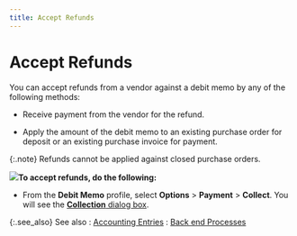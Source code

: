 ```yaml
---
title: Accept Refunds
---
```


# Accept Refunds


You can accept refunds from a vendor against a debit memo by any of  the following methods:

- Receive payment  from the vendor for the refund.


- Apply the amount  of the debit memo to an existing purchase order for deposit or an existing  purchase invoice for payment.



{:.note}
Refunds cannot be applied against closed purchase orders.


![]({{site.pp_baseurl}}/img/steps.gif)**To 
 accept refunds, do the following:**

- From the **Debit Memo** profile, select **Options**  > **Payment** > **Collect**.  You will see the [**Collection** dialog box]({{site.pp_baseurl}}/return-proc/dms/dm-processes/acpt-ref/the_payment_dialog_box_pur_returns.html).



{:.see_also}
See also
: [Accounting  Entries]({{site.pp_baseurl}}/return-proc/dms/dm-processes/acpt-ref/accounting_entries_new_pay_purchsae_return_debit_memo.html)
: [Back  end Processes]({{site.pp_baseurl}}/return-proc/dms/dm-processes/acpt-ref/back_end_processes_refund_against_debit_memo_purhcase_return_debit_memo_content.html)
